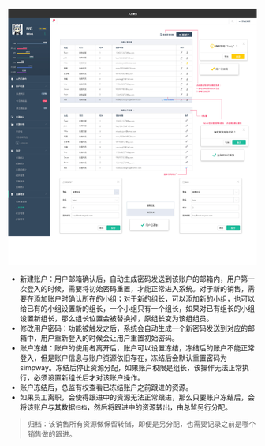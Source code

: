 ![](/assets/10销售端1.0_人员管理1.1.jpg)

- 新建账户：用户邮箱确认后，自动生成密码发送到该账户的邮箱内，用户第一次登入的时候，需要将初始密码重置，才能正常进入系统。对于新的销售，需要在添加账户时确认所在的小组；对于新的组长，可以添加新的小组，也可以给已有的小组设置新的组长，一个小组只有一个组长，如果对已有组长的小组设置新组长，那么组长位置会被替换掉，原组长变为该组组员。
- 修改用户密码：功能被触发之后，系统会自动生成一个新密码发送到对应的邮箱中，用户重新登入的时候会让用户重置初始密码。
- 账户冻结：账户的使用者离开后，账户可以设置冻结，冻结后的账户不能正常登入，但是账户信息与账户资源依旧存在，冻结后会默认重置密码为simpway。冻结后停止资源分配，如果账户权限是组长，该操作无法正常执行，必须设置新组长后才对该账户操作。
- 账户冻结后，总监有权查看已冻结账户之前跟进的资源。
- 如果员工离职，会使得跟进中的资源无法正常跟进，那么只要账户冻结后，会将该账户与其数据`归档`，然后将跟进中的资源转出，由总监另行分配。

> 归档：该销售所有资源做保留转储，即便是另分配，也需要记录之前是哪个销售做的跟进。